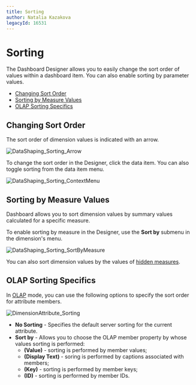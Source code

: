 ```yaml
---
title: Sorting
author: Natalia Kazakova
legacyId: 16531
---
```

# Sorting
The Dashboard Designer allows you to easily change the sort order of values within a dashboard item. You can also enable sorting by parameter values.
* [Changing Sort Order](#changing-sort-order)
* [Sorting by Measure Values](#sorting-by-measure-values)
* [OLAP Sorting Specifics](#olap-sorting-specifics)

## <a name="changing-sort-order"/>Changing Sort Order
The sort order of dimension values is indicated with an arrow.

![DataShaping_Sorting_Arrow](../../../images/img19365.png)

To change the sort order in the Designer, click the data item. You can also toggle sorting from the data item menu.

![DataShaping_Sorting_ContextMenu](../../../images/img19366.png)

## <a name="sorting-by-measure-values"/>Sorting by Measure Values
Dashboard allows you to sort dimension values by summary values calculated for a specific measure.

To enable sorting by measure in the Designer, use the **Sort by** submenu in the dimension's menu.

![DataShaping_Sorting_SortByMeasure](../../../images/img19367.png)

You can also sort dimension values by the values of [hidden measures](../binding-dashboard-items-to-data/hidden-data-items.md).

## <a name="olap-sorting-specifics"/>OLAP Sorting Specifics
In [OLAP](../binding-dashboard-items-to-data/binding-dashboard-items-to-data-in-olap-mode.md) mode, you can use the following options to specify the sort order for attribute members.

![DimensionAttribute_Sorting](../../../images/img118928.png)
* **No Sorting** - Specifies the default server sorting for the current attribute.
* **Sort by** - Allows you to choose the OLAP member property by whose values sorting is performed:
	* **(Value)** - sorting is performed by member values;
	* **(Display Text)** - soring is performed by captions associated with members;
	* **(Key)** - sorting is performed by member keys;
	* **(ID)** - sorting is performed by member IDs.